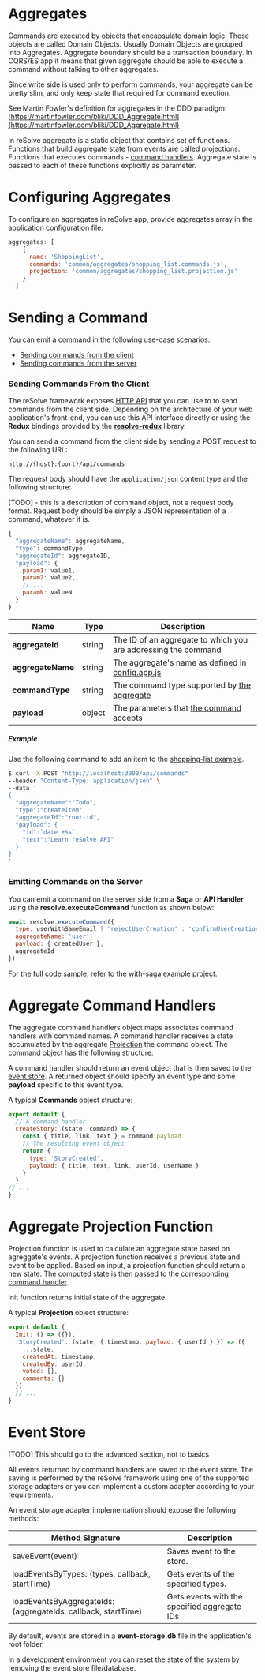 # Aggregates
Commands are executed by objects that encapsulate domain logic. These objects are called Domain Objects. Usually Domain Objects are grouped into Aggregates. Aggregate boundary should be a transaction boundary. In CQRS/ES app it means that given aggregate should be able to execute a command without talking to other aggregates.

Since write side is used only to perform commands, your aggregate can be pretty slim, and only keep state that required for command exection.

See Martin Fowler's definition for aggregates in the DDD paradigm: [https://martinfowler.com/bliki/DDD_Aggregate.html](https://martinfowler.com/bliki/DDD_Aggregate.html)


In reSolve aggregate is a static object that contains set of functions. Functions that build aggregate state from events are called [projections](#aggregate-projection-function). Functions that executes commands - [command handlers](#command-handler). Aggregate state is passed to each of these functions explicitly as parameter.


# Configuring Aggregates
To configure an aggregates in reSolve app, provide aggregates array in the application configuration file:

[embedmd]:# (../../examples/shopping-list/config.app.js /aggregates: \[/ /\]/)
```js
aggregates: [
    {
      name: 'ShoppingList',
      commands: 'common/aggregates/shopping_list.commands.js',
      projection: 'common/aggregates/shopping_list.projection.js'
    }
  ]
```

# Sending a Command
You can emit a command in the following use-case scenarios: 
* [Sending commands from the client](#sending-commands-from-the-client) 
* [Sending commands from the server](#emitting-commands-on-the-server)

### Sending Commands From the Client 
The reSolve framework exposes [HTTP API](../api-reference.md#commands-http-api) that you can use to to send commands from the client side. Depending on the architecture of your web application's front-end, you can use this API interface directly or using the **Redux** bindings provided by the **[resolve-redux](https://github.com/reimagined/resolve/tree/master/packages/core/resolve-redux)** library.

You can send a command from the client side by sending a POST request to the following URL:
```
http://{host}:{port}/api/commands
```
The request body should have the `application/json` content type and the following structure:

[TODO] - this is a description of command object, not a request body format. Request body should be simply a JSON representation of a command, whatever it is.

``` js
{
  "aggregateName": aggregateName,
  "type": commandType,
  "aggregateId": aggregateID,
  "payload": {
    param1: value1,
    param2: value2,
    // ...
    paramN: valueN
  }
}
```

|        Name       |  Type  | Description
| ----------------- | ------ | ------------
| **aggregateId**   | string | The ID of an aggregate to which you are addressing the command
| **aggregateName** | string | The aggregate's name as defined in [config.app.js](../examples/shopping-list/config.app.js)
| **commandType**   | string | The command type supported by [the aggregate](../examples/shopping-list/common/aggregates)
| **payload**       | object | The parameters that [the command](../examples/shopping-list/common/aggregates) accepts

##### Example
Use the following command to add an item to the [shopping-list example](../examples/shopping-list).
```sh
$ curl -X POST "http://localhost:3000/api/commands" 
--header "Content-Type: application/json" \
--data '
{
  "aggregateName":"Todo",
  "type":"createItem", 
  "aggregateId":"root-id", 
  "payload": {
    "id":`date +%s`, 
    "text":"Learn reSolve API"
  }
}
'
```


### Emitting Commands on the Server
You can emit a command on the server side from a **Saga** or **API Handler** using the **resolve.executeCommand** function as shown below:

``` js
await resolve.executeCommand({
  type: userWithSameEmail ? 'rejectUserCreation' : 'confirmUserCreation',
  aggregateName: 'user',
  payload: { createdUser },
  aggregateId
})
```

For the full code sample, refer to the [with-saga](https://github.com/reimagined/resolve/tree/master/examples/with-saga) example project.


# Aggregate Command Handlers


The aggregate command handlers object maps associates command handlers with command names. A command handler receives a state accumulated by the aggregate [Projection](#aggregate-projection-function) the command object. The command object has the following structure:


A command handler should return an event object that is then saved to the [event store](#event-store). A returned object should specify an event type and some **payload** specific to this event type. 

A typical **Commands** object structure:

``` js
export default {
  // A command handler
  createStory: (state, command) => {
    const { title, link, text } = command.payload
    // The resulting event object
    return { 
      type: 'StoryCreated',
      payload: { title, text, link, userId, userName }
    }
  }
// ...
}
```

# Aggregate Projection Function
Projection function is used to calculate an aggregate state based on agreggate's events. A projection function receives a previous state and event to be applied. Based on input, a projection function should return a new state. The computed state is then passed to the corresponding [command handler](#command_handler). 

Init function returns initial state of the aggregate.

 A typical **Projection** object structure: 

``` js
export default {
  Init: () => ({}),
  'StoryCreated': (state, { timestamp, payload: { userId } }) => ({
    ...state,
    createdAt: timestamp,
    createdBy: userId,
    voted: [],
    comments: {}
  })
  // ...
}
```

# Event Store

[TODO] This should go to the advanced section, not to basics

All events returned by command handlers are saved to the event store. The saving is performed by the reSolve framework using one of the supported storage adapters or you can implement a custom adapter according to your requirements. 

An event storage adapter implementation should expose the following methods:

| Method Signature                                                  | Description                                    |
| ----------------------------------------------------------------- | ---------------------------------------------- |
| saveEvent(event)                                                  | Saves event to the store.                      |
| loadEventsByTypes: (types, callback, startTime)                   | Gets events of the specified types.            |
| loadEventsByAggregateIds: (aggregateIds, callback, startTime)     | Gets events with the specified aggregate IDs   |


By default, events are stored in a **event-storage.db** file in the application's root folder. 

In a development environment you can reset the state of the system by removing the event store file/database.
